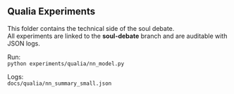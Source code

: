 ## Qualia Experiments

This folder contains the technical side of the soul debate.  
All experiments are linked to the **soul-debate** branch and are auditable with JSON logs.  

Run:  
`python experiments/qualia/nn_model.py`  

Logs:  
`docs/qualia/nn_summary_small.json`
